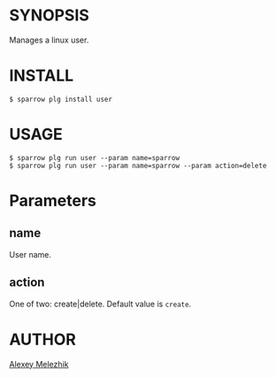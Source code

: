 # SYNOPSIS

Manages a linux user.

# INSTALL

    $ sparrow plg install user

# USAGE

    $ sparrow plg run user --param name=sparrow
    $ sparrow plg run user --param name=sparrow --param action=delete

# Parameters

## name

User name.
  
## action

One of two: create|delete. Default value is `create`.


# AUTHOR

[Alexey Melezhik](mailto:melezhik@gmail.com)



